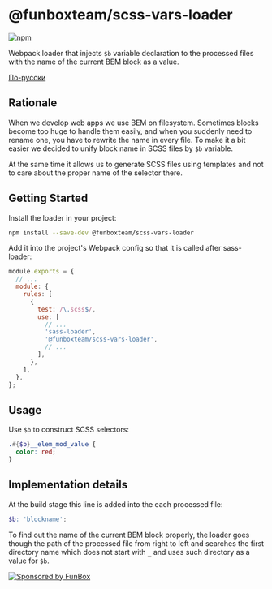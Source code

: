 # @funboxteam/scss-vars-loader

[![npm](https://img.shields.io/npm/v/@funboxteam/scss-vars-loader.svg)](https://www.npmjs.com/package/@funboxteam/scss-vars-loader)

Webpack loader that injects `$b` variable declaration to the processed files with the name of the current BEM block
as a value.

[По-русски](./README.ru.md)

## Rationale

When we develop web apps we use BEM on filesystem. Sometimes blocks become too huge to handle them easily,
and when you suddenly need to rename one, you have to rewrite the name in every file. To make it a bit easier
we decided to unify block name in SCSS files by `$b` variable.

At the same time it allows us to generate SCSS files using templates and not to care about the proper name 
of the selector there. 

## Getting Started

Install the loader in your project:

```bash
npm install --save-dev @funboxteam/scss-vars-loader
```

Add it into the project's Webpack config so that it is called after sass-loader:

```js
module.exports = {
  // ...
  module: {
    rules: [
      {
        test: /\.scss$/,
        use: [
          // ...
          'sass-loader',
          '@funboxteam/scss-vars-loader',
          // ...
        ],
      },
    ],
  },
};
```

## Usage

Use `$b` to construct SCSS selectors:

```scss
.#{$b}__elem_mod_value {
  color: red;
}
```

## Implementation details

At the build stage this line is added into the each processed file:

```scss
$b: 'blockname';
```

To find out the name of the current BEM block properly, the loader goes though the path of the processed file
from right to left and searches the first directory name which does not start with `_` and uses such directory
as a value for `$b`.

[![Sponsored by FunBox](https://funbox.ru/badges/sponsored_by_funbox_centered.svg)](https://funbox.ru)
